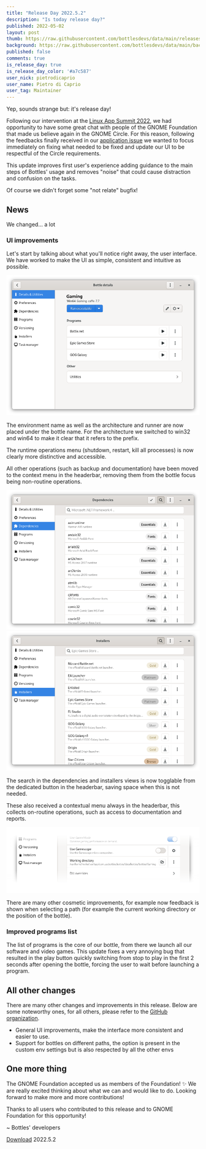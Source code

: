 ```yaml
---
title: "Release Day 2022.5.2"
description: "Is today release day?"
published: 2022-05-02
layout: post
thumb: https://raw.githubusercontent.com/bottlesdevs/data/main/releases/2022.4.28/release-day.png
background: https://raw.githubusercontent.com/bottlesdevs/data/main/backgrounds/2022.4.28.png
published: false
comments: true
is_release_day: true
is_release_day_color: '#a7c587'
user_nick: pietrodicaprio
user_name: Pietro di Caprio
user_tag: Maintainer
---
```


Yep, sounds strange but: it's release day!

Following our intervention at the [Linux App Summit 2022](https://conf.linuxappsummit.org/event/4/timetable/#all), 
we had opportunity to have some great chat with people of the GNOME Foundation that made us believe again in the GNOME Circle.
For this reason, following the feedbacks finally received in our [application issue](https://gitlab.gnome.org/Teams/Circle/-/issues/61) 
we wanted to focus immediately on fixing what needed to be fixed and update our UI to be respectful of the Circle requirements.

This update improves first user's experience adding guidance to the main steps of Bottles' usage and removes "noise" that could 
cause distraction and confusion on the tasks.

Of course we didn't forget some "not relate" bugfix!

## News
We changed... a lot

### UI improvements
Let's start by talking about what you'll notice right away, the user interface. 
We have worked to make the UI as simple, consistent and intuitive as possible.

![UI improvements](/uploads/bottles-ui-2022.4.28.png)

The environment name as well as the architecture and runner are now placed 
under the bottle name. For the architecture we switched to win32 and win64 to 
make it clear that it refers to the prefix. 

The runtime operations menu (shutdown, restart, kill all processes) is now 
clearly more distinctive and accessible. 

All other operations (such as backup and documentation) have been moved to the 
context menu in the headerbar, removing them from the bottle focus being 
non-routine operations.

<div class="grid-pics">
    <img src="/uploads/bottles-deps-2022.4.28.png" title="Dependencies" />
    <img src="/uploads/bottles-installers-2022.4.28.png" title="Installers" />
</div>

The search in the dependencies and installers views is now togglable from the 
dedicated button in the headerbar, saving space when this is not needed.

These also received a contextual menu always in the headerbar, this collects 
on-routine operations, such as access to documentation and reports.

![Paths picker feedback](/uploads/bottles-cwd-path.png)

There are many other cosmetic improvements, for example now feedback is shown 
when selecting a path (for example the current working directory or the 
position of the bottle).

### Improved programs list
The list of programs is the core of our bottle, from there we launch all our 
software and video games. This update fixes a very annoying bug that resulted 
in the play button quickly switching from stop to play in the first 2 seconds 
after opening the bottle, forcing the user to wait before launching a program.

## All other changes
There are many other changes and improvements in this release. Below are some 
noteworthy ones, for all others, please refer to the [GitHub organization](https://github.com/bottlesdevs).

  * General UI improvements, make the interface more consistent and easier to use.
  * Support for bottles on different paths, the option is present in the custom env settings but is also respected by all the other envs

## One more thing
The GNOME Foundation accepted us as members of the Foundation! ✨
We are really excited thinking about what we can and would like to do. Looking forward to make more and more contributions!

Thanks to all users who contributed to this release and to GNOME Foundation for this opportunity!

~ Bottles' developers

<a class="button" href="/download" style="">Download</a> 2022.5.2

